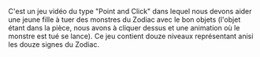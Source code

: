 C'est un jeu vidéo du type "Point and Click" dans lequel nous devons aider une jeune fille à tuer des monstres du Zodiac avec le bon objets (l'objet étant dans la pièce, nous avons à cliquer dessus et une animation où le monstre est tué se lance). Ce jeu contient douze niveaux représentant anisi les douze signes du Zodiac.
